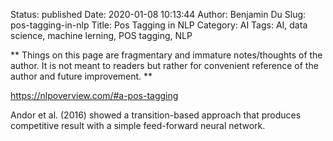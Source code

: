 Status: published
Date: 2020-01-08 10:13:44
Author: Benjamin Du
Slug: pos-tagging-in-nlp
Title: Pos Tagging in NLP
Category: AI
Tags: AI, data science, machine lerning, POS tagging, NLP

**
Things on this page are fragmentary and immature notes/thoughts of the author.
It is not meant to readers but rather for convenient reference of the author and future improvement.
**

https://nlpoverview.com/#a-pos-tagging

Andor et al. (2016) showed a transition-based approach that produces competitive result with a simple feed-forward neural network.
